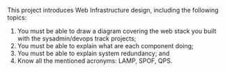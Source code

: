 This project introduces Web Infrastructure design, including the following topics:
1) You must be able to draw a diagram covering the web stack you built with the sysadmin/devops track projects;
2) You must be able to explain what are each component doing;
3) You must be able to explain system redundancy; and
4) Know all the mentioned acronyms: LAMP, SPOF, QPS.
